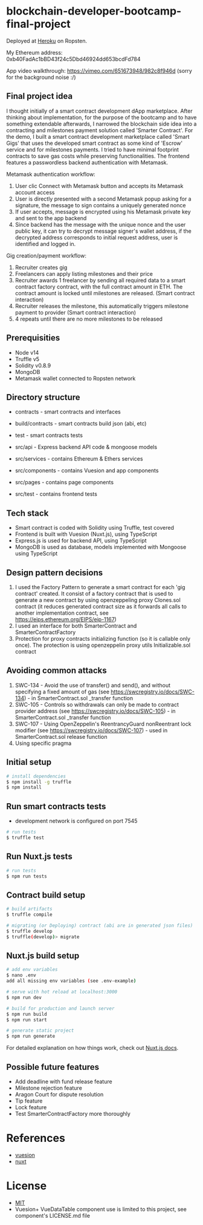 # blockchain-developer-bootcamp-final-project

Deployed at [Heroku](https://smart-gigs.herokuapp.com/) on Ropsten.

My Ethereum address: 0xb40FadAc1bBD43f24c5Dbd46924dd653bcdFd784

App video walkthrough: https://vimeo.com/651673948/982c8f946d (sorry for the background noise :/)

## Final project idea

I thought initially of a smart contract development dApp marketplace. After thinking about implementation, for the purpose of the bootcamp and to have something extendable afterwards, I narrowed the blockchain side idea into a contracting and milestones payment solution called 'Smarter Contract'. For the demo, I built a smart contract development marketplace called 'Smart Gigs' that uses the developed smart contract as some kind of 'Escrow' service and for milestones payments. I tried to have minimal footprint contracts to save gas costs while preserving functionalities. The frontend features a passwordless backend authentication with Metamask.

Metamask authentication workflow:

1. User clic Connect with Metamask button and accepts its Metamask account access
2. User is directly presented with a second Metamask popup asking for a signature, the message to sign contains a uniquely generated nonce
3. If user accepts, message is encrypted using his Metamask private key and sent to the app backend
4. Since backend has the message with the unique nonce and the user public key, it can try to decrypt message signer's wallet address, if the decrypted address corresponds to initial request address, user is identified and logged in.

Gig creation/payment workflow:

1. Recruiter creates gig
2. Freelancers can apply listing milestones and their price
3. Recruiter awards 1 freelancer by sending all required data to a smart contract factory contract, with the full contract amount in ETH. The contract amount is locked until milestones are released. (Smart contract interaction)
4. Recruiter releases the milestone, this automatically triggers milestone payment to provider (Smart contract interaction)
5. 4 repeats until there are no more milestones to be released

## Prerequisities

- Node v14
- Truffle v5
- Solidity v0.8.9
- MongoDB
- Metamask wallet connected to Ropsten network

## Directory structure

- contracts - smart contracts and interfaces
- build/contracts - smart contracts build json (abi, etc)
- test - smart contracts tests

- src/api - Express backend API code & mongoose models
- src/services - contains Ethereum & Ethers services
- src/components - contains Vuesion and app components
- src/pages - contains page components
- src/test - contains frontend tests

## Tech stack

- Smart contract is coded with Solidity using Truffle, test covered
- Frontend is built with Vuesion (Nuxt.js), using TypeScript
- Express.js is used for backend API, using TypeScript
- MongoDB is used as database, models implemented with Mongoose using TypeScript

## Design pattern decisions

1. I used the Factory Pattern to generate a smart contract for each 'gig contract' created. It consist of a factory contract that is used to generate a new contract by using openzeppeling proxy Clones.sol contract (it reduces generated contract size as it forwards all calls to another implementation contract, see https://eips.ethereum.org/EIPS/eip-1167)
2. I used an interface for both SmarterContract and SmarterContractFactory
3. Protection for proxy contracts initializing function (so it is callable only once). The protection is using openzeppelin proxy utils Initializable.sol contract

## Avoiding common attacks

1. SWC-134 - Avoid the use of transfer() and send(), and without specifying a fixed amount of gas (see https://swcregistry.io/docs/SWC-134) - in SmarterContract.sol \_transfer function
2. SWC-105 - Controls so withdrawals can only be made to contract provider address (see https://swcregistry.io/docs/SWC-105) - in SmarterContract.sol \_transfer function
3. SWC-107 - Using OpenZeppelin's ReentrancyGuard nonReentrant lock modifier (see https://swcregistry.io/docs/SWC-107) - used in SmarterContract.sol release function
4. Using specific pragma

## Initial setup

```bash
# install dependencies
$ npm install -g truffle
$ npm install
```

## Run smart contracts tests

- development network is configured on port 7545

```bash
# run tests
$ truffle test
```

## Run Nuxt.js tests

```bash
# run tests
$ npm run tests
```

## Contract build setup

```bash
# build artifacts
$ truffle compile

# migrating (or Deploying) contract (abi are in generated json files)
$ truffle develop
$ truffle(develop)> migrate
```

## Nuxt.js build setup

```bash
# add env variables
$ nano .env
add all missing env variables (see .env-example)

# serve with hot reload at localhost:3000
$ npm run dev

# build for production and launch server
$ npm run build
$ npm run start

# generate static project
$ npm run generate
```

For detailed explanation on how things work, check out [Nuxt.js docs](https://nuxtjs.org).

## Possible future features

- Add deadline with fund release feature
- Milestone rejection feature
- Aragon Court for dispute resolution
- Tip feature
- Lock feature
- Test SmarterContractFactory more thoroughly

# References

- [vuesion](https://vuesion.herokuapp.com/)
- [nuxt](https://nuxtjs.org/)

# License

- [MIT](http://opensource.org/licenses/MIT)
- Vuesion+ VueDataTable component use is limited to this project, see component's LICENSE.md file
